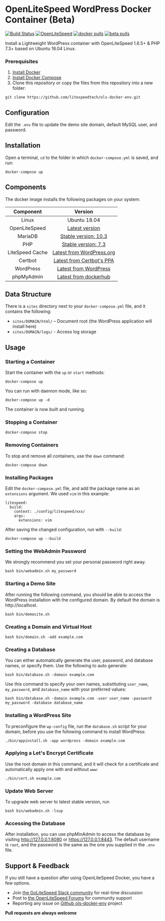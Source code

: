 # OpenLiteSpeed WordPress Docker Container (Beta)
[![Build Status](https://travis-ci.com/litespeedtech/ols-docker-env.svg?branch=master)](https://hub.docker.com/r/litespeedtech/openlitespeed)
[![OpenLiteSpeed](https://img.shields.io/badge/openlitespeed-1.6.5-informational?style=flat&color=blue)](https://hub.docker.com/r/litespeedtech/openlitespeed)
[![docker pulls](https://img.shields.io/docker/pulls/litespeedtech/openlitespeed?style=flat&color=blue)](https://hub.docker.com/r/litespeedtech/openlitespeed)
[![beta pulls](https://img.shields.io/docker/pulls/litespeedtech/openlitespeed-beta?label=beta%20pulls)](https://hub.docker.com/r/litespeedtech/openlitespeed-beta)

Install a Lightweight WordPress container with OpenLiteSpeed 1.6.5+ & PHP 7.3+ based on Ubuntu 18.04 Linux.

### Prerequisites
1. [Install Docker](https://www.docker.com/)
2. [Install Docker Compose](https://docs.docker.com/compose/)
3. Clone this repository or copy the files from this repository into a new folder:
```
git clone https://github.com/litespeedtech/ols-docker-env.git
```

## Configuration
Edit the `.env` file to update the demo site domain, default MySQL user, and password.

## Installation
Open a terminal, `cd` to the folder in which `docker-compose.yml` is saved, and run:
```
docker-compose up
```

## Components
The docker image installs the following packages on your system:

|Component|Version|
| :-------------: | :-------------: |
|Linux|Ubuntu 18.04|
|OpenLiteSpeed|[Latest version](https://openlitespeed.org/downloads/)|
|MariaDB|[Stable version: 10.3](https://hub.docker.com/_/mariadb)|
|PHP|[Stable version: 7.3](http://rpms.litespeedtech.com/debian/)|
|LiteSpeed Cache|[Latest from WordPress.org](https://wordpress.org/plugins/litespeed-cache/)|
|Certbot|[Latest from Certbot's PPA](https://launchpad.net/~certbot/+archive/ubuntu/certbot)|
|WordPress|[Latest from WordPress](https://wordpress.org/download/)|
|phpMyAdmin|[Latest from dockerhub](https://hub.docker.com/r/bitnami/phpmyadmin/)|

## Data Structure
There is a `sites` directory next to your `docker-compose.yml` file, and it contains the following:

* `sites/DOMAIN/html/` – Document root (the WordPress application will install here)
* `sites/DOMAIN/logs/` - Access log storage

## Usage
### Starting a Container
Start the container with the `up` or `start` methods:
```
docker-compose up
```
You can run with daemon mode, like so:
```
docker-compose up -d
```
The container is now built and running. 

### Stopping a Container
```
docker-compose stop
```
### Removing Containers
To stop and remove all containers, use the `down` command:
```
docker-compose down
```
### Installing Packages
Edit the `docker-compose.yml` file, and add the package name as an `extensions` argument. We used `vim` in this example:
```
litespeed:
  build:
    context: ./config/litespeed/xxx/
    args:
      extensions: vim
```
After saving the changed configuration, run with `--build`:
```
docker-compose up --build
```

### Setting the WebAdmin Password
We strongly recommend you set your personal password right away.
```
bash bin/webadmin.sh my_password
```
### Starting a Demo Site
After running the following command, you should be able to access the WordPress installation with the configured domain. By default the domain is http://localhost.
```
bash bin/demosite.sh
```
### Creating a Domain and Virtual Host
```
bash bin/domain.sh -add example.com
```
### Creating a Database
You can either automatically generate the user, password, and database names, or specify them. Use the following to auto generate:
```
bash bin/database.sh -domain example.com
```
Use this command to specify your own names, substituting `user_name`, `my_password`, and `database_name` with your preferred values:
```
bash bin/database.sh -domain example.com -user user_name -password my_password -database database_name
```
### Installing a WordPress Site
To preconfigure the `wp-config` file, run the `database.sh` script for your domain, before you use the following command to install WordPress:
```
./bin/appinstall.sh -app wordpress -domain example.com
```
### Applying a Let's Encrypt Certificate
Use the root domain in this command, and it will check for a certificate and automatically apply one with and without `www`:
```
./bin/cert.sh example.com
```
### Update Web Server
To upgrade web server to latest stable version, run
```
bash bin/webadmin.sh -lsup
```

### Accessing the Database
After installation, you can use phpMinAdmin to access the database by visiting http://127.0.0.1:8080 or https://127.0.0.1:8443. The default username is `root`, and the password is the same as the one you supplied in the `.env` file.

## Support & Feedback
If you still have a question after using OpenLiteSpeed Docker, you have a few options.
* Join [the GoLiteSpeed Slack community](litespeedtech.com/slack) for real-time discussion
* Post to [the OpenLiteSpeed Forums](https://forum.openlitespeed.org/) for community support
* Reporting any issue on [Github ols-docker-env](https://github.com/litespeedtech/ols-docker-env/issues) project

**Pull requests are always welcome** 
